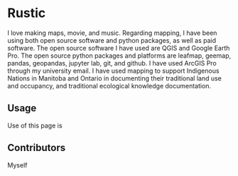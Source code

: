 # Rustic

I love making maps, movie, and music. Regarding mapping, I have been using both open source software and python packages, as well as paid software. The open source software I have used are QGIS and Google Earth Pro. The open source python packages and platforms are leafmap, geemap, pandas, geopandas, jupyter lab, git, and github. I have used ArcGIS Pro through my university email. I have used mapping to support Indigenous Nations in Manitoba and Ontario in documenting their traditional land use and occupancy, and traditional ecological knowledge documentation. 

## Usage

Use of this page is

## Contributors
Myself
